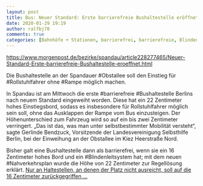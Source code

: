 ```yaml
---
layout: post
title: Bus: Neuer Standard: Erste barrierefreie Bushaltestelle eröffnet, aus Berliner Morgenpost
date: 2020-01-29 19:19
author: ralfbj70
comments: true
categories: [Bahnhöfe + Stationen, barrierefrei, barrierefreie, Blindenleitsystem, Bus, Bushaltestelle, Infrastruktur, Nahverkehrsplan, Obstallee, Rampe, Rollstuhlfahrer]
---
```

https://www.morgenpost.de/bezirke/spandau/article228277465/Neuer-Standard-Erste-barrierefreie-Bushaltestelle-eroeffnet.html

Die Bushaltestelle an der Spandauer #Obstallee soll den Einstieg für #Rollstuhlfahrer ohne #Rampe möglich machen.

In Spandau ist am Mittwoch die erste #barrierefreie #Bushaltestelle Berlins nach neuem Standard eingeweiht worden. Diese hat ein 22 Zentimeter hohes Einstiegsbord, sodass es insbesondere für Rollstuhlfahrer möglich sein soll, ohne das Ausklappen der Rampe vom Bus einzusteigen. Der Höhenunterschied zum Fahrzeug wird so auf ein bis zwei Zentimeter verringert. „Das ist das, was man unter selbstbestimmter Mobilität versteht“, sagte Gerlinde Bendzuck, Vorsitzende der Landesvereinigung Selbsthilfe Berlin, bei der Einweihung an der Obstallee im Kiez Heerstraße Nord.

Bisher galt eine Bushaltestelle dann als barrierefrei, wenn sie ein 16 Zentimeter hohes Bord und ein #Blindenleitsystem hat; mit dem neuen #Nahverkehrsplan wurde die Höhe von 22 Zentimeter zur Regellösung erklärt. <a href="https://www.morgenpost.de/bezirke/spandau/article228277465/Neuer-Standard-Erste-barrierefreie-Bushaltestelle-eroeffnet.html">Nur an Haltestellen, an denen der Platz nicht ausreicht, soll auf die 16 Zentimeter zurückgegriffen ...</a>
